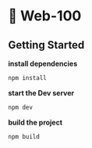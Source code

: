# 🚀 Web-100

## Getting Started

**install dependencies**

```zsh
npm install
```

**start the Dev server**

```zsh
npm dev
```

**build the project**

```zsh
npm build
```
